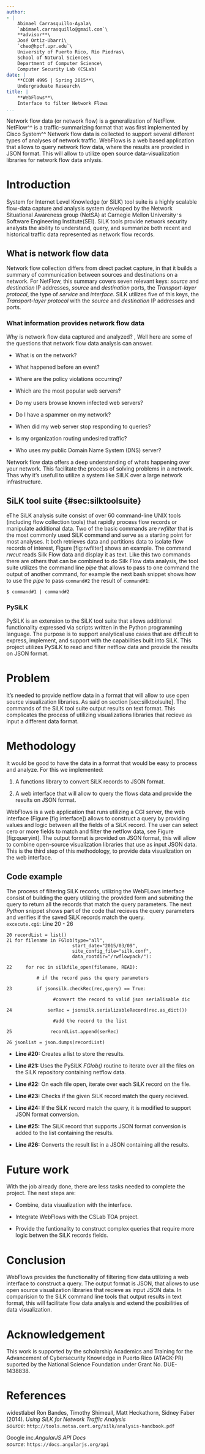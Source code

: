```yaml
---
author:
- |
    Abimael Carrasquillo-Ayala\
    `abimael.carrasquillo@gmail.com`\
    **advisor**\
    José Ortiz-Ubarri\
    `cheo@hpcf.upr.edu`\
    University of Puerto Rico, Río Piedras\
    School of Natural Sciences\
    Department of Computer Science\
    Computer Security Lab (CSLab)
date: |
    **CCOM 4995 | Spring 2015**\
    Undergraduate Research\
title: |
    **WebFlows**\
    Interface to filter Network Flows
...
```


Network flow data (or network flow) is a generalization of NetFlow.
NetFlow^^ is a traffic-summarizing format that was first implemented by
Cisco System^^ Network flow data is collected to support several
different types of analyses of network traffic. WebFlows is a web based
application that allows to query network flow data, where the results
are provided in JSON format. This will allow to utilize open source
data-visualization libraries for network flow data anlysis.

Introduction
============

System for Internet Level Knowledge (or SiLK) tool suite is a highly
scalable flow-data capture and analysis system developed by the Network
Situational Awareness group (NetSA) at Carnegie Mellon University`'`s
Software Engineering Institute(SEI). SiLK tools provide network security
analysts the ability to understand, query, and summarize both recent and
historical traffic data represented as network flow records.

What is network flow data
-------------------------

Network flow collection differs from direct packet capture, in that it
builds a summary of communication between sources and destinations on a
network. For NetFlow, this summary covers seven relevant keys: *source*
and *destination* IP addresses, *source* and *destination* ports, the
*Transport-layer protocol*, the type of *service* and *interface*. SiLK
utilizes five of this keys, the *Transport-layer protocol* with the
*source* and *destination* IP addresses and ports.

### What information provides network flow data

Why is network flow data captured and analyzed? , Well here are some of
the questions that network flow data analysis can answer.

-   What is on the network?

-   What happened before an event?

-   Where are the policy violations occurring?

-   Which are the most popular web servers?

-   Do my users browse known infected web servers?

-   Do I have a spammer on my network?

-   When did my web server stop responding to queries?

-   Is my organization routing undesired traffic?

-   Who uses my public Domain Name System (DNS) server?

Network flow data offers a deep understanding of whats happening over
your network. This facilitate the process of solving problems in a
network. Thas why it’s usefull to utilize a system like SilLK over a
large network infrastructure.

SiLK tool suite {#sec:silktoolsuite}
---------------

eThe SiLK analysis suite consist of over 60 command-line UNIX tools
(including flow collection tools) that rapidly process flow records or
manipulate additional data. Two of the basic commands are *rwfilter*
that is the most commonly used SiLK command and serve as a starting
point for most analyses. It both retrieves data and partitions data to
isolate flow records of interest, Figure \[fig:rwfilter\] shows an
example. The command *rwcut* reads Silk Flow data and display it as
text. Like this two commands there are others that can be combined to do
Silk Flow data analysis, the tool suite utilizes the command line *pipe*
that allows to pass to one command the output of another command, for
example the next bash snippet shows how to use the *pipe* to pass
`command#2` the result of `command#1`:

    $ command#1 | command#2


### PySiLK

PySiLK is an extension to the SiLK tool suite that allows additional
functionality expressed via scripts written in the Python programming
language. The purpose is to support analytical use cases that are
difficult to express, implement, and support with the capabilities built
into SiLK. This project utilizes PySiLK to read and filter netflow data
and provide the results on JSON format.

Problem
=======

It’s needed to provide netflow data in a format that will allow to use
open source visualization libraries. As said on section
\[sec:silktoolsuite\]. The commands of the SiLK tool suite output
results on text format. This complicates the process of utilizing
visualizations libraries that recieve as input a different data format.

Methodology
===========

It would be good to have the data in a format that would be easy to
process and analyze. For this we implemented:

1.  A functions library to convert SiLK records to JSON format.

2.  A web interface that will allow to query the flows data and provide
    the results on JSON format.

WebFlows is a web application that runs utilizing a CGI server, the web
interface (Figure \[fig:interface\]) allows to construct a query by
providing values and logic between all the fields of a SiLK record. The
user can select cero or more fields to match and filter the netflow
data, see Figure \[fig:queryint\]. The output format is provided on JSON
format, this will allow to combine open-source visualization libraries
that use as input JSON data. This is the third step of this methodology,
to provide data visualization on the web interface.

Code example
------------

The process of filtering SiLK records, utilizing the WebFLows interface
consist of building the query utilizing the provided form and submiting
the query to return all the records that match the query parameters. The
next *Python* snippet shows part of the code that recieves the query
parameters and verifies if the saved SiLK records match the query.\
`excecute.cgi`: Line 20 - 26

    20 recordList = list()
    21 for filename in FGlob(type="all",
                            start_date="2015/03/09", 
                            site_config_file="silk.conf", 
                            data_rootdir="/rwflowpack/"):
                            
    22     for rec in silkfile_open(filename, READ):

               # if the record pass the query parameters
               
    23         if jsonsilk.checkRec(rec,query) == True:

                     #convert the record to valid json serialisable dic
                     
    24             serRec = jsonsilk.serializableRecord(rec.as_dict())

                     #add the record to the list
                     
    25              recordList.append(serRec)

    26 jsonlist = json.dumps(recordList)

-   **Line \#20:** Creates a list to store the results.

-   **Line \#21:** Uses the PySiLK *FGlob()* routine to iterate over all
    the files on the SiLK repository containing netflow data.

-   **Line \#22:** On each file open, iterate over each SiLK record on
    the file.

-   **Line \#23:** Checks if the given SiLK record match the
    query recieved.

-   **Line \#24:** If the SiLK record match the query, it is modified to
    support JSON format conversion.

-   **Line \#25:** The SiLK record that supports JSON format conversion
    is added to the list containing the results.

-   **Line \#26:** Converts the result list in a JSON containing all
    the results.

Future work
===========

With the job already done, there are less tasks needed to complete the
project. The next steps are:

-   Combine, data visualization with the interface.

-   Integrate WebFlows with the CSLab TOA project.

-   Provide the funtionality to construct complex queries that require
    more logic betwen the SiLK records fields.

Conclusion
==========

WebFlows provides the functionality of filtering flow data utilizing a
web interface to construct a query. The output format is JSON, that
allows to use open source visualization libraries that recieve as input
JSON data. In comparision to the SiLK command line tools that output
results in text format, this will facilitate flow data analysis and
extend the posibilities of data visualization.

Acknowledgement
===============

This work is supported by the scholarship Academics and Training for the
Advancement of Cybersecurity Knowledge in Puerto Rico (ATACK-PR)
suported by the National Science Foundation under Grant No. DUE-1438838.

References
===============

<span>widestlabel</span> Ron Bandes, Timothy Shimeall, Matt Heckathorn,
Sidney Faber (2014). *Using SiLK for Network Traffic Analysis*\
*source:* `http://tools.netsa.cert.org/silk/analysis-handbook.pdf`

Google inc.*AngularJS API Docs*\
*source:* `https://docs.angularjs.org/api`

